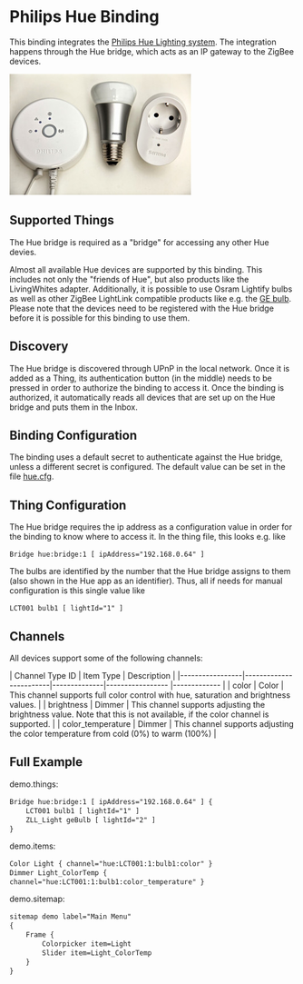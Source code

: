 # Philips Hue Binding

This binding integrates the [Philips Hue Lighting system](http://www.meethue.com).
The integration happens through the Hue bridge, which acts as an IP gateway to the ZigBee devices.

![Philips Hue](doc/hue.jpg)


## Supported Things

The Hue bridge is required as a "bridge" for accessing any other Hue devies.

Almost all available Hue devices are supported by this binding. This includes not only the "friends of Hue", but also products like the LivingWhites adapter. Additionally, it is possible to use Osram Lightify bulbs as well as other ZigBee LightLink compatible products like e.g. the [GE bulb](http://gelinkbulbs.com/). Please note that the devices need to be registered with the Hue bridge before it is possible for this binding to use them.

## Discovery

The Hue bridge is discovered through UPnP in the local network. Once it is added as a Thing, its authentication button (in the middle) needs to be pressed in order to authorize the binding to access it. Once the binding is authorized, it automatically reads all devices that are set up on the Hue bridge and puts them in the Inbox.

## Binding Configuration

The binding uses a default secret to authenticate against the Hue bridge, unless a different secret is configured. The default value can be set in the file [hue.cfg](cfg/hue.cfg).

## Thing Configuration

The Hue bridge requires the ip address as a configuration value in order for the binding to know where to access it.
In the thing file, this looks e.g. like
```
Bridge hue:bridge:1 [ ipAddress="192.168.0.64" ]
```
The bulbs are identified by the number that the Hue bridge assigns to them (also shown in the Hue app as an identifier).
Thus, all if needs for manual configuration is this single value like
```
LCT001 bulb1 [ lightId="1" ]
```

## Channels

All devices support some of the following channels:

| Channel Type ID | Item Type    | Description  |
|-----------------|------------------------|--------------|----------------- |------------- |
| color | Color       | This channel supports full color control with hue, saturation and brightness values. |
| brightness | Dimmer       | This channel supports adjusting the brightness value. Note that this is not available, if the color channel is supported. |
| color_temperature | Dimmer       | This channel supports adjusting the color temperature from cold (0%) to warm (100%) |


## Full Example

demo.things:
```
Bridge hue:bridge:1 [ ipAddress="192.168.0.64" ] {
	LCT001 bulb1 [ lightId="1" ]
	ZLL_Light geBulb [ lightId="2" ]
}
```

demo.items:
```
Color Light { channel="hue:LCT001:1:bulb1:color" }
Dimmer Light_ColorTemp { channel="hue:LCT001:1:bulb1:color_temperature" }
```

demo.sitemap:
```
sitemap demo label="Main Menu"
{
	Frame {
		Colorpicker item=Light
		Slider item=Light_ColorTemp
	}
}
```

